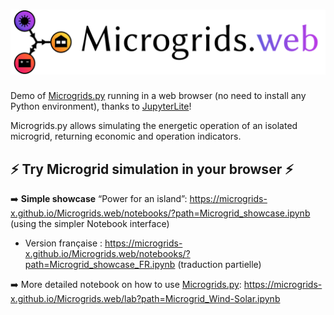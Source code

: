 # ![Microgrids.web](https://github.com/Microgrids-X/Microgrids-artwork/raw/main/png/Microgrids-web-256.png)

Demo of [Microgrids.py](https://github.com/Microgrids-X/Microgrids.py) running in a web browser (no need to install any Python environment), thanks to [JupyterLite](https://jupyterlite.readthedocs.io/)! 

Microgrids.py allows simulating the energetic operation of an isolated microgrid,
returning economic and operation indicators.

## ⚡ Try Microgrid simulation in your browser ⚡


➡️ **Simple showcase** “Power for an island”: https://microgrids-x.github.io/Microgrids.web/notebooks/?path=Microgrid_showcase.ipynb (using the simpler Notebook interface)

- Version française : https://microgrids-x.github.io/Microgrids.web/notebooks/?path=Microgrid_showcase_FR.ipynb (traduction partielle)

➡️ More detailed notebook on how to use [Microgrids.py](https://github.com/Microgrids-X/Microgrids.py): https://microgrids-x.github.io/Microgrids.web/lab?path=Microgrid_Wind-Solar.ipynb

